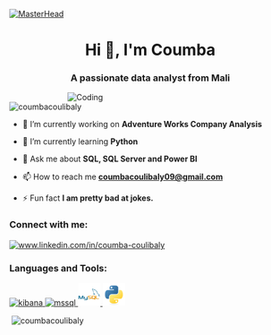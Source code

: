 [![MasterHead](https://user-images.githubusercontent.com/119062221/204101013-903600e9-55d1-4467-b45b-44d568882422.png)](https://rishavchanda.io)
<h1 align="center">Hi 👋, I'm Coumba</h1>
<h3 align="center">A passionate data analyst from Mali</h3>


<img align="right" alt="Coding" width="400" src="https://user-images.githubusercontent.com/119062221/204100500-3f921088-d4e0-40bf-aa5f-d9b61e86389d.gif">



<p align="left"> <img src="https://komarev.com/ghpvc/?username=coumbacoulibaly&label=Profile%20views&color=0e75b6&style=flat" alt="coumbacoulibaly" /> </p>

- 🔭 I’m currently working on **Adventure Works Company Analysis**

- 🌱 I’m currently learning **Python**

- 💬 Ask me about **SQL, SQL Server and Power BI**

- 📫 How to reach me **coumbacoulibaly09@gmail.com**

- ⚡ Fun fact **I am pretty bad at jokes.**

<h3 align="left">Connect with me:</h3>
<p align="left">
<a href="https://linkedin.com/in/www.linkedin.com/in/coumba-coulibaly" target="blank"><img align="center" src="https://raw.githubusercontent.com/rahuldkjain/github-profile-readme-generator/master/src/images/icons/Social/linked-in-alt.svg" alt="www.linkedin.com/in/coumba-coulibaly" height="30" width="40" /></a>
</p>

<h3 align="left">Languages and Tools:</h3>
<p align="left"> <a href="https://www.elastic.co/kibana" target="_blank" rel="noreferrer"> <img src="https://www.vectorlogo.zone/logos/elasticco_kibana/elasticco_kibana-icon.svg" alt="kibana" width="40" height="40"/> </a> <a href="https://www.microsoft.com/en-us/sql-server" target="_blank" rel="noreferrer"> <img src="https://www.svgrepo.com/show/303229/microsoft-sql-server-logo.svg" alt="mssql" width="40" height="40"/> </a> <a href="https://www.mysql.com/" target="_blank" rel="noreferrer"> <img src="https://raw.githubusercontent.com/devicons/devicon/master/icons/mysql/mysql-original-wordmark.svg" alt="mysql" width="40" height="40"/> </a> <a href="https://www.python.org" target="_blank" rel="noreferrer"> <img src="https://raw.githubusercontent.com/devicons/devicon/master/icons/python/python-original.svg" alt="python" width="40" height="40"/> </a> </p>

<p>&nbsp;<img align="center" src="https://github-readme-stats.vercel.app/api?username=coumbacoulibaly&show_icons=true&locale=en" alt="coumbacoulibaly" /></p>
